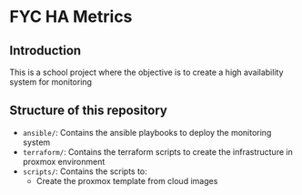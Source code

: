 # FYC HA Metrics

## Introduction

This is a school project where the objective is to create a high availability system for monitoring

## Structure of this repository

- `ansible/`: Contains the ansible playbooks to deploy the monitoring system
- `terraform/`: Contains the terraform scripts to create the infrastructure in proxmox environment
- `scripts/`: Contains the scripts to:
  - Create the proxmox template from cloud images
